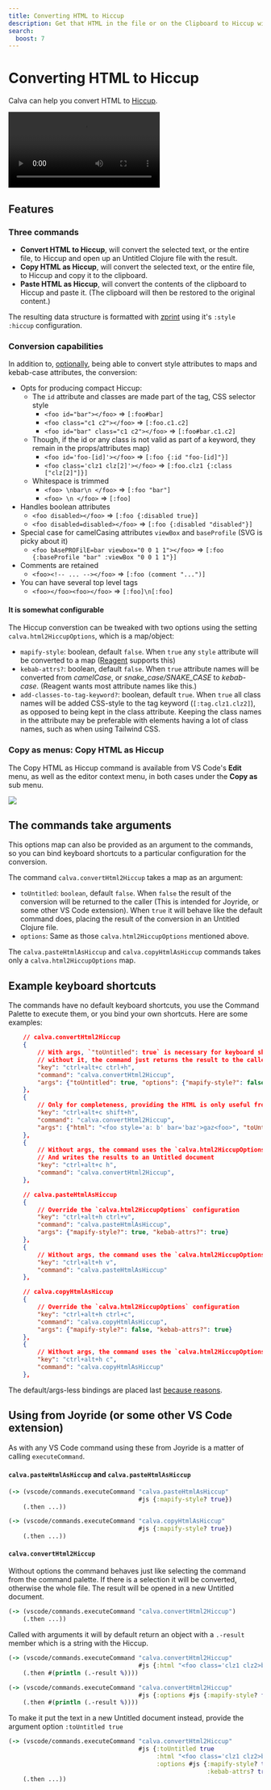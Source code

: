 ```yaml
---
title: Converting HTML to Hiccup
description: Get that HTML in the file or on the Clipboard to Hiccup without leaving Calva
search:
  boost: 7
---
```


# Converting HTML to Hiccup

Calva can help you convert HTML to [Hiccup](https://github.com/weavejester/hiccup).

<video controls>
  <source src="/images/calva-convert-html-to-hiccup.mp4">
</video>

## Features

### Three commands

* **Convert HTML to Hiccup**, will convert the selected text, or the entire file, to Hiccup and open up an Untitled Clojure file with the result.
* **Copy HTML as Hiccup**, will convert the selected text, or the entire file, to Hiccup and copy it to the clipboard.
* **Paste HTML as Hiccup**, will convert the contents of the clipboard to Hiccup and paste it. (The clipboard will then be restored to the original content.)

The resulting data structure is formatted with [zprint](https://github.com/kkinnear/zprint) using it's `:style :hiccup` configuration.

### Conversion capabilities

In addition to, [optionally](#it-is-somewhat-configurable), being able to convert style attributes to maps and kebab-case attributes, the conversion: 

* Opts for producing compact Hiccup:
    * The `id` attribute and classes are made part of the tag, CSS selector style
        * `<foo id="bar"></foo>` => `[:foo#bar]`
        * `<foo class="c1 c2"></foo>` => `[:foo.c1.c2]`
        * `<foo id="bar" class="c1 c2"></foo>` => `[:foo#bar.c1.c2]`
    * Though, if the id or any class is not valid as part of a keyword, they remain in the props/attributes map)
        * `<foo id='foo-[id]'></foo>` =>  `[:foo {:id "foo-[id]"}]`
        * `<foo class='clz1 clz[2]'></foo>` => `[:foo.clz1 {:class ["clz[2]"]}]`
    * Whitespace is trimmed
        * `<foo> \nbar\n </foo>` => `[:foo "bar"]`
        * `<foo> \n </foo>` => `[:foo]`
* Handles boolean attributes
    * `<foo disabled></foo>` => `[:foo {:disabled true}]`
    * `<foo disabled=disabled></foo>` => `[:foo {:disabled "disabled"}]`
* Special case for camelCasing attributes `viewBox` and `baseProfile` (SVG is picky about it)
    * `<foo bAsePROFilE=bar viewbox="0 0 1 1"></foo>` => `[:foo {:baseProfile "bar" :viewBox "0 0 1 1"}]`
* Comments are retained
    * `<foo><!-- ... --></foo>` => `[:foo (comment "...")]`
* You can have several top level tags
    *  `<foo></foo><foo></foo>` => `[:foo]\n[:foo]`

#### It is somewhat configurable

The Hiccup converstion can be tweaked with two options using the setting `calva.html2HiccupOptions`, which is a map/object:

* `mapify-style`: boolean, default `false`. When `true` any `style` attribute will be converted to a map ([Reagent](https://reagent-project.github.io/) supports this)
* `kebab-attrs?`: boolean, default `false`. When `true` attribute names will be converted from *camelCase*, or *snake_case/SNAKE_CASE* to *kebab-case*. (Reagent wants most attribute names like this.)
* `add-classes-to-tag-keyword?`: boolean, default `true`. When `true` all class names will be added CSS-style to the tag keyword (`[:tag.clz1.clz2]`), as opposed to being kept in the class attribute. Keeping the class names in the attribute may be preferable with elements having a lot of class names, such as when using Tailwind CSS.

### Copy as menus: Copy HTML as Hiccup 

The Copy HTML as Hiccup command is available from VS Code's **Edit** menu, as well as the editor context menu, in both cases under the **Copy as** sub menu.

![](images/calva-copy-html-as-hiccup.png)

## The commands take arguments

This options map can also be provided as an argument to the commands, so you can bind keyboard shortcuts to a particular configuration for the conversion. 

The command `calva.convertHtml2Hiccup` takes a map as an argument:

* `toUntitled`: `boolean`, default `false`. When `false` the result of the conversion will be returned to the caller (This is intended for Joyride, or some other VS Code extension). When `true` it will behave like the default command does, placing the result of the conversion in an Untitled Clojure file.
* `options`: Same as those `calva.html2HiccupOptions` mentioned above.

The `calva.pasteHtmlAsHiccup` and `calva.copyHtmlAsHiccup` commands takes only a `calva.html2HiccupOptions` map.

## Example keyboard shortcuts

The commands have no default keyboard shortcuts, you use the Command Palette to execute them, or you bind your own shortcuts. Here are some examples:

```json
    // calva.convertHtml2Hiccup
    {
        // With args, `"toUntitled": true` is necessary for keyboard shortcuts
        // without it, the command just returns the result to the caller
        "key": "ctrl+alt+c ctrl+h",
        "command": "calva.convertHtml2Hiccup",
        "args": {"toUntitled": true, "options": {"mapify-style?": false}}
    },
    {
        // Only for completeness, providing the HTML is only useful from e.g. Joyride 
        "key": "ctrl+alt+c shift+h",
        "command": "calva.convertHtml2Hiccup",
        "args": {"html": "<foo style='a: b' bar='baz'>gaz<foo>", "toUntitled": true}
    },
    {
        // Without args, the command uses the `calva.html2HiccupOptions` configuration
        // And writes the results to an Untitled document
        "key": "ctrl+alt+c h",
        "command": "calva.convertHtml2Hiccup",
    },

    // calva.pasteHtmlAsHiccup
    {
        // Override the `calva.html2HiccupOptions` configuration
        "key": "ctrl+alt+h ctrl+v",
        "command": "calva.pasteHtmlAsHiccup",
        "args": {"mapify-style?": true, "kebab-attrs?": true}
    },
    {
        // Without args, the command uses the `calva.html2HiccupOptions` configuration
        "key": "ctrl+alt+h v",
        "command": "calva.pasteHtmlAsHiccup"
    },

    // calva.copyHtmlAsHiccup
    {
        // Override the `calva.html2HiccupOptions` configuration
        "key": "ctrl+alt+h ctrl+c",
        "command": "calva.copyHtmlAsHiccup",
        "args": {"mapify-style?": false, "kebab-attrs?": true}
    },
    {
        // Without args, the command uses the `calva.html2HiccupOptions` configuration
        "key": "ctrl+alt+h c",
        "command": "calva.copyHtmlAsHiccup"
    },
```

The default/args-less bindings are placed last [because reasons](https://github.com/microsoft/vscode/issues/176890).

## Using from Joyride (or some other VS Code extension)

As with any VS Code command using these from Joyride is a matter of calling `executeCommand`.

#### `calva.pasteHtmlAsHiccup` and `calva.pasteHtmlAsHiccup`

```clojure
(-> (vscode/commands.executeCommand "calva.pasteHtmlAsHiccup"
                                    #js {:mapify-style? true})
    (.then ...))

(-> (vscode/commands.executeCommand "calva.copyHtmlAsHiccup"
                                    #js {:mapify-style? true})
    (.then ...))
```


#### `calva.convertHtml2Hiccup`

Without options the command behaves just like selecting the command from the command palette. If there is a selection it will be converted, otherwise the whole file. The result will be opened in a new Untitled document.

```clojure
(-> (vscode/commands.executeCommand "calva.convertHtml2Hiccup")
    (.then ...))
```

Called with arguments it will by default return an object with a `.-result` member which is a string with the Hiccup.


```clojure
(-> (vscode/commands.executeCommand "calva.convertHtml2Hiccup" 
                                    #js {:html "<foo class='clz1 clz2>bar</foo>"})
    (.then #(println (.-result %))))

(-> (vscode/commands.executeCommand "calva.convertHtml2Hiccup" 
                                    #js {:options #js {:mapify-style? false}})
    (.then #(println (.-result %))))
```


To make it put the text in a new Untitled document instead, provide the argument option `:toUntitled true`

```clojure
(-> (vscode/commands.executeCommand "calva.convertHtml2Hiccup" 
                                    #js {:toUntitled true
                                         :html "<foo class='clz1 clz2>bar</foo>"
                                         :options #js {:mapify-style? true
                                                       :kebab-attrs? true}})
    (.then ...))
```